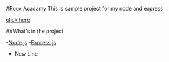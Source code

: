 #Roux Acadamy
This is sample project for my node and express

[click here](http://planetoftheweb.com)

##What's in the project

-[Node.js](http://nodejs.org)
-[Express.js](http://expressjs.com/)
- New Line